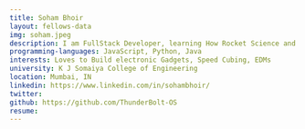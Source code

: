 ```yaml
---
title: Soham Bhoir
layout: fellows-data
img: soham.jpeg
description: I am FullStack Developer, learning How Rocket Science and Technology can go hand in hand, I love to build stuff from and experiment on them.
programming-languages: JavaScript, Python, Java
interests: Loves to Build electronic Gadgets, Speed Cubing, EDMs
university: K J Somaiya College of Engineering
location: Mumbai, IN
linkedin: https://www.linkedin.com/in/sohambhoir/
twitter:
github: https://github.com/ThunderBolt-OS
resume:
---
```



